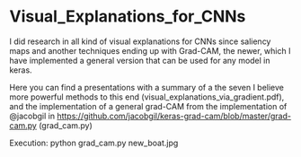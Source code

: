 # Visual_Explanations_for_CNNs
I did research in all kind of visual explanations for CNNs since saliency maps and another techniques ending up with Grad-CAM, the newer, which I have implemented a general version that can be used for any model in keras.

Here you can find a presentations with a summary of a the seven I believe more powerful methods to this end (visual_explanations_via_gradient.pdf), and the implementation of a general grad-CAM from the implementation of @jacobgil in https://github.com/jacobgil/keras-grad-cam/blob/master/grad-cam.py (grad_cam.py)

Execution:
python grad_cam.py new_boat.jpg
